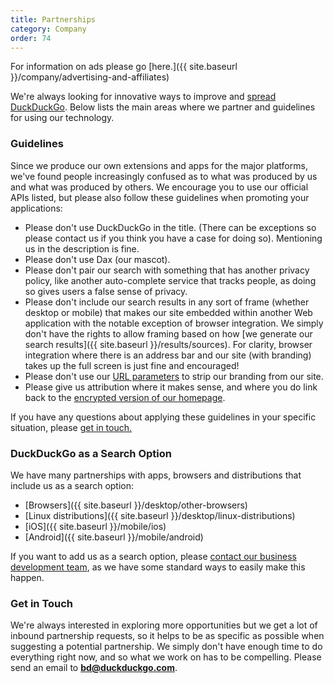 ```yaml
---
title: Partnerships
category: Company
order: 74
---
```


For information on ads please go [here.]({{ site.baseurl }}/company/advertising-and-affiliates)

We're always looking for innovative ways to improve and [spread DuckDuckGo](https://duckduckgo.com/spread). Below lists the main areas where we partner and guidelines for using our technology.

### Guidelines

Since we produce our own extensions and apps for the major platforms, we've found people increasingly confused as to what was produced by us and what was produced by others. We encourage you to use our official APIs listed, but please also follow these guidelines when promoting your applications:

*   Please don't use DuckDuckGo in the title. (There can be exceptions so please contact us if you think you have a case for doing so). Mentioning us in the description is fine.
*   Please don't use Dax (our mascot).
*   Please don't pair our search with something that has another privacy policy, like another auto-complete service that tracks people, as doing so gives users a false sense of privacy.
*   Please don't include our search results in any sort of frame (whether desktop or mobile) that makes our site embedded within another Web application with the notable exception of browser integration. We simply don't have the rights to allow framing based on how [we generate our search results]({{ site.baseurl }}/results/sources). For clarity, browser integration where there is an address bar and our site (with branding) takes up the full screen is just fine and encouraged!
*   Please don't use our [URL parameters](https://duckduckgo.com/params) to strip our branding from our site.
*   Please give us attribution where it makes sense, and where you do link back to the [encrypted version of our homepage](https://duckduckgo.com/).

If you have any questions about applying these guidelines in your specific situation, please [get in touch.](mailto:open@duckduckgo.com)

### DuckDuckGo as a Search Option

We have many partnerships with apps, browsers and distributions that include us as a search option:

*   [Browsers]({{ site.baseurl }}/desktop/other-browsers)
*   [Linux distributions]({{ site.baseurl }}/desktop/linux-distributions)
*   [iOS]({{ site.baseurl }}/mobile/ios)
*   [Android]({{ site.baseurl }}/mobile/android)

If you want to add us as a search option, please [contact our business development team](mailto:bd@duckduckgo.com), as we have some standard ways to easily make this happen.

### Get in Touch

We're always interested in exploring more opportunities but we get a lot of inbound partnership requests, so it helps to be as specific as possible when suggesting a potential partnership. We simply don't have enough time to do everything right now, and so what we work on has to be compelling. Please send an email to **[bd@duckduckgo.com](mailto:bd@duckduckgo.com)**.